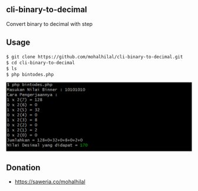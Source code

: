 ## cli-binary-to-decimal
Convert binary to decimal with step

## Usage

```
$ git clone https://github.com/mohalhilal/cli-binary-to-decimal.git
$ cd cli-binary-to-decimal
$ ls
$ php bintodes.php
```

![Alt text](ss.png "Optional Title")


## Donation
- https://saweria.co/mohalhilal
